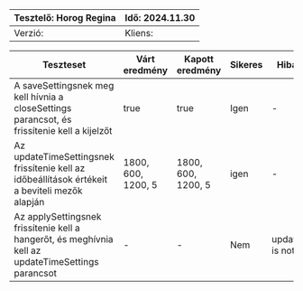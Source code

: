 | Tesztelő:  Horog Regina | Idő:  2024.11.30 |
|-------------------------|------------------|
| Verzió:                 | Kliens:          |


| Teszteset | Várt eredmény | Kapott eredmény | Sikeres | Hibaüzenet | Megjegyzés                                   |
|------------------------------------------------------------------------------------|---------------|-----------------|---------|------------|----------------------------------------------|
|   A saveSettingsnek meg kell hívnia a closeSettings parancsot, és frissítenie kell a kijelzőt    |     true      |     true        |   Igen  |      -     | -                                            |
|   Az updateTimeSettingsnek frissítenie kell az időbeállítások értékeit a beviteli mezők alapján    |     1800, 600, 1200, 5      |    1800, 600, 1200, 5         |  igen   |      -     | -                                            |
|   Az applySettingsnek frissítenie kell a hangerőt, és meghívnia kell az updateTimeSettings parancsot   |     -    |   -   |  Nem   |   updateDisplay is not defined| ReferenceError: updateDisplay is not defined |      -     |
